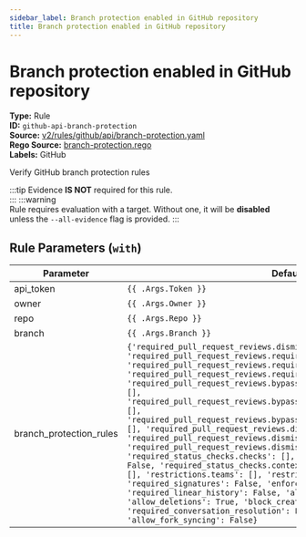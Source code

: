 ```yaml
---
sidebar_label: Branch protection enabled in GitHub repository
title: Branch protection enabled in GitHub repository
---  
```

# Branch protection enabled in GitHub repository  
**Type:** Rule  
**ID:** `github-api-branch-protection`  
**Source:** [v2/rules/github/api/branch-protection.yaml](https://github.com/scribe-public/sample-policies/blob/main/v2/rules/github/api/branch-protection.yaml)  
**Rego Source:** [branch-protection.rego](https://github.com/scribe-public/sample-policies/blob/main/v2/rules/github/api/branch-protection.rego)  
**Labels:** GitHub  

Verify GitHub branch protection rules

:::tip 
Evidence **IS NOT** required for this rule.  
::: 
:::warning  
Rule requires evaluation with a target. Without one, it will be **disabled** unless the `--all-evidence` flag is provided.
::: 

## Rule Parameters (`with`)  
| Parameter | Default |
|-----------|---------|
| api_token | `{{ .Args.Token }}` |
| owner | `{{ .Args.Owner }}` |
| repo | `{{ .Args.Repo }}` |
| branch | `{{ .Args.Branch }}` |
| branch_protection_rules | `{'required_pull_request_reviews.dismiss_stale_reviews': True, 'required_pull_request_reviews.require_code_owner_reviews': False, 'required_pull_request_reviews.require_last_push_approval': False, 'required_pull_request_reviews.required_approving_review_count': 1, 'required_pull_request_reviews.bypass_pull_request_allowances.users': [], 'required_pull_request_reviews.bypass_pull_request_allowances.teams': [], 'required_pull_request_reviews.bypass_pull_request_allowances.apps': [], 'required_pull_request_reviews.dismissal_restrictions.users': [], 'required_pull_request_reviews.dismissal_restrictions.teams': [], 'required_pull_request_reviews.dismissal_restrictions.apps': [], 'required_status_checks.checks': [], 'required_status_checks.strict': False, 'required_status_checks.contexts': [], 'restrictions.users': [], 'restrictions.teams': [], 'restrictions.apps': [], 'required_signatures': False, 'enforce_admins': False, 'required_linear_history': False, 'allow_force_pushes': False, 'allow_deletions': True, 'block_creations': False, 'required_conversation_resolution': False, 'lock_branch': False, 'allow_fork_syncing': False}` |

